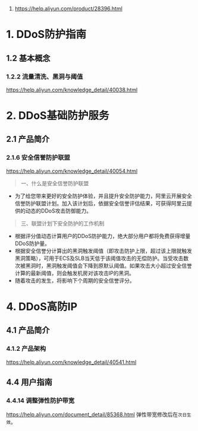 1. https://help.aliyun.com/product/28396.html

# 1. DDoS防护指南
## 1.2 基本概念
### 1.2.2 流量清洗、黑洞与阈值
https://help.aliyun.com/knowledge_detail/40038.html
# 2. DDoS基础防护服务
## 2.1 产品简介
### 2.1.6 安全信誉防护联盟
https://help.aliyun.com/knowledge_detail/40054.html
> 一、什么是安全信誉防护联盟
  * 为了给您带来更好的安全防护体验，并且提升安全防护能力，阿里云开展安全信誉防护联盟计划。加入该计划后，依据安全信誉评估结果，可获得阿里云提供的动态的DDoS攻击防御能力。
> 三、联盟计划下安全防护的工作机制
  * 根据评分值动态计算用户的DDoS防护能力，绝大部分用户都将免费获得增量DDoS防护量。
  * 根据安全信誉分计算出的黑洞触发阈值（即攻击防护上限，超过该上限就触发黑洞策略），可用于ECS及SLB当天低于该阈值攻击的无偿防护。当受攻击数次被黑洞时，黑洞触发阈值会下降到原默认阈值。如果攻击大小超过安全信誉计算的最新阈值，则会触发机房对该攻击IP的黑洞。
  * 随着攻击的发生，将影响下个周期的安全信誉评分。
# 4. DDoS高防IP 
## 4.1 产品简介 
### 4.1.2 产品架构
https://help.aliyun.com/knowledge_detail/40541.html
## 4.4 用户指南 
### 4.4.14 调整弹性防护带宽
https://help.aliyun.com/document_detail/85368.html
弹性带宽修改后在`次日生效`。